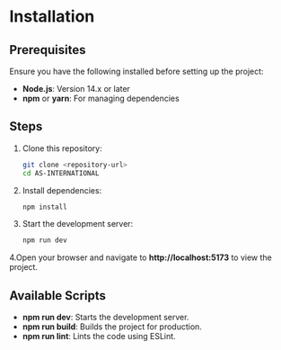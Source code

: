 # Installation

## Prerequisites

Ensure you have the following installed before setting up the project:

- **Node.js**: Version 14.x or later  
- **npm** or **yarn**: For managing dependencies  

## Steps

1. Clone this repository:
   ```bash
   git clone <repository-url>
   cd AS-INTERNATIONAL


2. Install dependencies:
   ```bash
   npm install


3. Start the development server:

    ```bash
    npm run dev


4.Open your browser and navigate to **http://localhost:5173** to view the project.

## Available Scripts


- **npm run dev**: Starts the development server.
- **npm run build**: Builds the project for production.
- **npm run lint**: Lints the code using ESLint.

